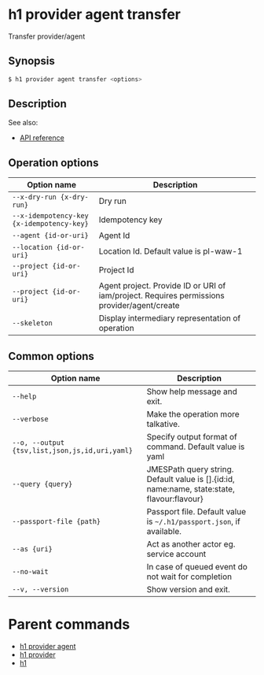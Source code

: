 
# h1 provider agent transfer

Transfer provider/agent

## Synopsis

```bash
$ h1 provider agent transfer <options>
```

## Description

See also:

* [API reference](https://api.hyperone.com/v2/docs#operation/provider_project_agent_transfer)

## Operation options

| Option name                                   | Description                                                                                 |
| --------------------------------------------- | ------------------------------------------------------------------------------------------- |
| ```--x-dry-run {x-dry-run}```                 | Dry run                                                                                     |
| ```--x-idempotency-key {x-idempotency-key}``` | Idempotency key                                                                             |
| ```--agent {id-or-uri}```                     | Agent Id                                                                                    |
| ```--location {id-or-uri}```                  | Location Id. Default value is pl-waw-1                                                      |
| ```--project {id-or-uri}```                   | Project Id                                                                                  |
| ```--project {id-or-uri}```                   | Agent project. Provide ID or URI of iam/project. Requires permissions provider/agent/create |
| ```--skeleton```                              | Display intermediary representation of operation                                            |

## Common options

| Option name                                        | Description                                                                                    |
| -------------------------------------------------- | ---------------------------------------------------------------------------------------------- |
| ```--help```                                       | Show help message and exit.                                                                    |
| ```--verbose```                                    | Make the operation more talkative.                                                             |
| ```--o, --output {tsv,list,json,js,id,uri,yaml}``` | Specify output format of command. Default value is yaml                                        |
| ```--query {query}```                              | JMESPath query string. Default value is [].\{id:id, name:name, state:state, flavour:flavour\}  |
| ```--passport-file {path}```                       | Passport file. Default value is ```~/.h1/passport.json```, if available.                       |
| ```--as {uri}```                                   | Act as another actor eg. service account                                                       |
| ```--no-wait```                                    | In case of queued event do not wait for completion                                             |
| ```--v, --version```                               | Show version and exit.                                                                         |

# Parent commands

* [h1 provider agent](./../README.md)
* [h1 provider](./../../README.md)
* [h1](./../../../README.md)
